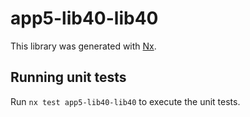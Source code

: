 # app5-lib40-lib40

This library was generated with [Nx](https://nx.dev).

## Running unit tests

Run `nx test app5-lib40-lib40` to execute the unit tests.
